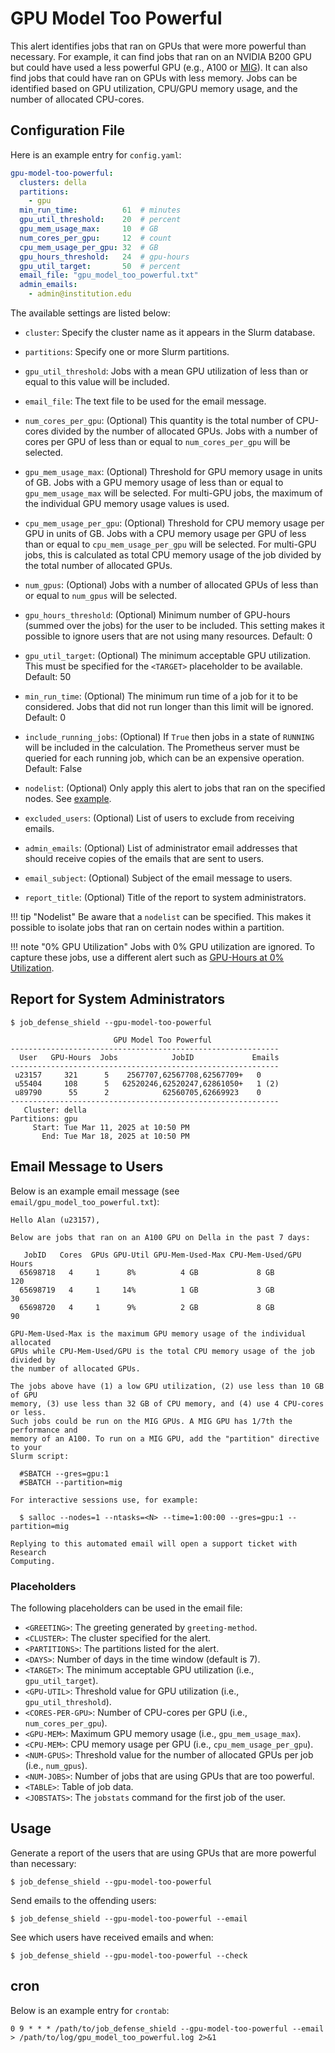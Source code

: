# GPU Model Too Powerful

This alert identifies jobs that ran on GPUs that were more powerful than necessary.
For example, it can find jobs that ran on an NVIDIA B200 GPU but could have
used a less powerful GPU (e.g., A100 or [MIG](https://www.nvidia.com/en-us/technologies/multi-instance-gpu/)).
It can also find jobs that could have ran on GPUs with less memory.
Jobs can be identified based on GPU utilization, CPU/GPU memory usage, and the
number of allocated CPU-cores.

## Configuration File

Here is an example entry for `config.yaml`:

```yaml
gpu-model-too-powerful:
  clusters: della
  partitions:
    - gpu
  min_run_time:          61  # minutes
  gpu_util_threshold:    20  # percent
  gpu_mem_usage_max:     10  # GB
  num_cores_per_gpu:     12  # count
  cpu_mem_usage_per_gpu: 32  # GB
  gpu_hours_threshold:   24  # gpu-hours
  gpu_util_target:       50  # percent
  email_file: "gpu_model_too_powerful.txt"
  admin_emails:
    - admin@institution.edu
```

The available settings are listed below:

- `cluster`: Specify the cluster name as it appears in the Slurm database.

- `partitions`: Specify one or more Slurm partitions.

- `gpu_util_threshold`: Jobs with a mean GPU utilization of less than or equal to this value will be included.

- `email_file`: The text file to be used for the email message.

- `num_cores_per_gpu`: (Optional) This quantity is the total number of CPU-cores divided by the number of allocated GPUs. Jobs with a number of cores per GPU of less than or equal to `num_cores_per_gpu` will be selected.

- `gpu_mem_usage_max`: (Optional) Threshold for GPU memory usage in units of GB. Jobs with a GPU memory usage of less than or equal to `gpu_mem_usage_max` will be selected. For multi-GPU jobs, the maximum of the individual GPU memory usage values is used.

- `cpu_mem_usage_per_gpu`: (Optional) Threshold for CPU memory usage per GPU in units of GB. Jobs with a CPU memory usage per GPU of less than or equal to `cpu_mem_usage_per_gpu` will be selected. For multi-GPU jobs, this is calculated as total CPU memory usage of the job divided by the total number of allocated GPUs.

- `num_gpus`: (Optional) Jobs with a number of allocated GPUs of less than or equal to `num_gpus` will be selected.

- `gpu_hours_threshold`: (Optional) Minimum number of GPU-hours (summed over the jobs) for the user to be included. This setting makes it possible to ignore users that are not using many resources. Default: 0

- `gpu_util_target`: (Optional) The minimum acceptable GPU utilization. This must be specified for the `<TARGET>` placeholder to be available. Default: 50


- `min_run_time`: (Optional) The minimum run time of a job for it to be considered. Jobs that did not run longer
than this limit will be ignored. Default: 0

- `include_running_jobs`: (Optional) If `True` then jobs in a state of `RUNNING` will be included in the calculation. The Prometheus server must be queried for each running job, which can be an expensive operation. Default: False

- `nodelist`: (Optional) Only apply this alert to jobs that ran on the specified nodes. See [example](../nodelist.md).

- `excluded_users`: (Optional) List of users to exclude from receiving emails.

- `admin_emails`: (Optional) List of administrator email addresses that should receive copies of the emails that are sent to users.

- `email_subject`: (Optional) Subject of the email message to users.

- `report_title`: (Optional) Title of the report to system administrators.

!!! tip "Nodelist"
    Be aware that a `nodelist` can be specified. This makes it possible to isolate jobs that ran on certain nodes within a partition.

!!! note "0% GPU Utilization"
    Jobs with 0% GPU utilization are ignored. To capture these jobs, use a different alert such as [GPU-Hours at 0% Utilization](zero_gpu_util.md).

## Report for System Administrators

```
$ job_defense_shield --gpu-model-too-powerful

                       GPU Model Too Powerful                       
------------------------------------------------------------
  User   GPU-Hours  Jobs            JobID             Emails
------------------------------------------------------------
 u23157     321      5    2567707,62567708,62567709+   0   
 u55404     108      5   62520246,62520247,62861050+   1 (2)
 u89790      55      2            62560705,62669923    0   
------------------------------------------------------------
   Cluster: della
Partitions: gpu
     Start: Tue Mar 11, 2025 at 10:50 PM
       End: Tue Mar 18, 2025 at 10:50 PM
```

## Email Message to Users

Below is an example email message (see `email/gpu_model_too_powerful.txt`):

```
Hello Alan (u23157),

Below are jobs that ran on an A100 GPU on Della in the past 7 days:

   JobID   Cores  GPUs GPU-Util GPU-Mem-Used-Max CPU-Mem-Used/GPU  Hours
  65698718   4     1      8%          4 GB             8 GB         120 
  65698719   4     1     14%          1 GB             3 GB          30 
  65698720   4     1      9%          2 GB             8 GB          90 

GPU-Mem-Used-Max is the maximum GPU memory usage of the individual allocated
GPUs while CPU-Mem-Used/GPU is the total CPU memory usage of the job divided by
the number of allocated GPUs.

The jobs above have (1) a low GPU utilization, (2) use less than 10 GB of GPU
memory, (3) use less than 32 GB of CPU memory, and (4) use 4 CPU-cores or less.
Such jobs could be run on the MIG GPUs. A MIG GPU has 1/7th the performance and
memory of an A100. To run on a MIG GPU, add the "partition" directive to your
Slurm script:

  #SBATCH --gres=gpu:1
  #SBATCH --partition=mig

For interactive sessions use, for example:

  $ salloc --nodes=1 --ntasks=<N> --time=1:00:00 --gres=gpu:1 --partition=mig

Replying to this automated email will open a support ticket with Research
Computing.
```

### Placeholders

The following placeholders can be used in the email file:

- `<GREETING>`: The greeting generated by `greeting-method`.
- `<CLUSTER>`: The cluster specified for the alert.
- `<PARTITIONS>`: The partitions listed for the alert.
- `<DAYS>`: Number of days in the time window (default is 7).
- `<TARGET>`: The minimum acceptable GPU utilization (i.e., `gpu_util_target`).
- `<GPU-UTIL>`: Threshold value for GPU utilization (i.e., `gpu_util_threshold`). 
- `<CORES-PER-GPU>`: Number of CPU-cores per GPU (i.e., `num_cores_per_gpu`).
- `<GPU-MEM>`: Maximum GPU memory usage (i.e., `gpu_mem_usage_max`).
- `<CPU-MEM>`: CPU memory usage per GPU (i.e., `cpu_mem_usage_per_gpu`).
- `<NUM-GPUS>`: Threshold value for the number of allocated GPUs per job (i.e., `num_gpus`).
- `<NUM-JOBS>`: Number of jobs that are using GPUs that are too powerful.
- `<TABLE>`: Table of job data.
- `<JOBSTATS>`: The `jobstats` command for the first job of the user.

## Usage

Generate a report of the users that are using GPUs that are more powerful than necessary:

```
$ job_defense_shield --gpu-model-too-powerful
```

Send emails to the offending users:

```
$ job_defense_shield --gpu-model-too-powerful --email
```

See which users have received emails and when:

```
$ job_defense_shield --gpu-model-too-powerful --check
```

## cron

Below is an example entry for `crontab`:

```
0 9 * * * /path/to/job_defense_shield --gpu-model-too-powerful --email > /path/to/log/gpu_model_too_powerful.log 2>&1
```
